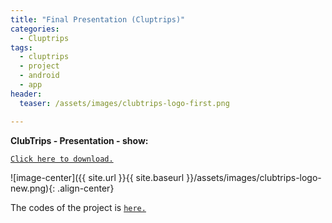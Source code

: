 ```yaml
---
title: "Final Presentation (Cluptrips)"
categories:
  - Cluptrips
tags:
  - cluptrips
  - project
  - android
  - app
header:
  teaser: /assets/images/clubtrips-logo-first.png

---
```


**ClubTrips - Presentation - show:**

[`Click here to download.`](https://clubbertrips.files.wordpress.com/2018/04/clubtrips-presentation-show.ppsx)




![image-center]({{ site.url }}{{ site.baseurl }}/assets/images/clubtrips-logo-new.png){: .align-center}


The codes of the project is [`here.`](https://github.com/talhakum/CrewFinder)

